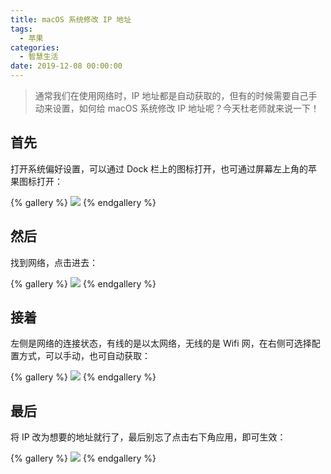 ```yaml
---
title: macOS 系统修改 IP 地址
tags:
  - 苹果
categories:
  - 智慧生活
date: 2019-12-08 00:00:00
---
```


> 通常我们在使用网络时，IP 地址都是自动获取的，但有的时候需要自己手动来设置，如何给 macOS 系统修改 IP 地址呢？今天杜老师就来说一下！

<!-- more -->

## 首先

打开系统偏好设置，可以通过 Dock 栏上的图标打开，也可通过屏幕左上角的苹果图标打开：

{% gallery %}
![](https://cdn.dusays.com/2019/12/152-1.jpg/1)
{% endgallery %}

## 然后

找到网络，点击进去：

{% gallery %}
![](https://cdn.dusays.com/2019/12/152-2.jpg/1)
{% endgallery %}

## 接着

左侧是网络的连接状态，有线的是以太网络，无线的是 Wifi 网，在右侧可选择配置方式，可以手动，也可自动获取：

{% gallery %}
![](https://cdn.dusays.com/2019/12/152-3.jpg/1)
{% endgallery %}

## 最后

将 IP 改为想要的地址就行了，最后别忘了点击右下角应用，即可生效：

{% gallery %}
![](https://cdn.dusays.com/2019/12/152-4.jpg/1)
{% endgallery %}
